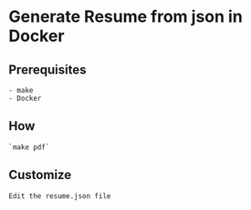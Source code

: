 # Generate Resume from json in Docker

## Prerequisites

    - make
    - Docker

## How 

    `make pdf`

## Customize

    Edit the resume.json file 
